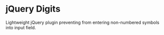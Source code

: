 # jQuery Digits
Lightweight jQuery plugin preventing from entering non-numbered symbols into input field.


